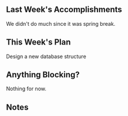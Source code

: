 ## Last Week's Accomplishments

We didn't do much since it was spring break.

## This Week's Plan

Design a new database structure

## Anything Blocking?

Nothing for now.

## Notes


